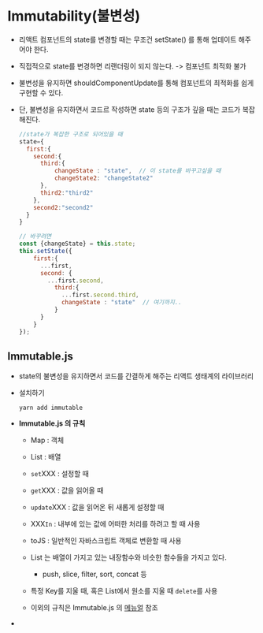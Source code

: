 # Immutability(불변성)

- 리액트 컴포넌트의 state를 변경할 때는 무조건 setState() 를 통해 업데이트 해주어야 한다.
- 직접적으로 state를 변경하면 리랜더링이 되지 않는다. -> 컴포넌트 최적화 불가
- 불변성을 유지하면 shouldComponentUpdate를 통해 컴포넌트의 최적화를 쉽게 구현할 수 있다.

- 단, 불변성을 유지하면서 코드르 작성하면 state 등의 구조가 깊을 때는 코드가 복잡해진다.
  ```javascript
  //state가 복잡한 구조로 되어있을 때
  state={
    first:{
      second:{
        third:{
            changeState : "state",  // 이 state를 바꾸고싶을 때
            changeState2: "changeState2"
        },
        third2:"third2"
      },
      second2:"second2"
    }
  }

  // 바꾸려면
  const {changeState} = this.state;
  this.setState({
      first:{
        ...first,
        second: {
          ...first.second,
            third:{
              ...first.second.third,
              changeState : "state"  // 여기까지..
            }
        }
      }
  });
  ```

## Immutable.js

- state의 불변성을 유지하면서 코드를 간결하게 해주는 리액트 생태계의 라이브러리
- 설치하기
  ```terminal
  yarn add immutable
  ```

- **Immutable.js 의 규칙**
  - Map : 객체
  - List : 배열
  - `set`XXX : 설정할 때
  - `get`XXX : 값을 읽어올 때
  - `update`XXX : 값을 읽어온 뒤 새롭게 설정할 때
  - XXX`In` : 내부에 있는 값에 어떠한 처리를 하려고 할 때 사용
  - toJS : 일반적인 자바스크립트 객체로 변환할 때 사용
  - List 는 배열이 가지고 있는 내장함수와 비슷한 함수들을 가지고 있다.
    - push, slice, filter, sort, concat 등
  - 특정 Key를 지울 때, 혹은 List에서 원소를 지울 때 `delete`를 사용

  - 이외의 규칙은 Immutable.js 의 [메뉴얼](https://immutable-js.github.io/immutable-js/) 참조

- 